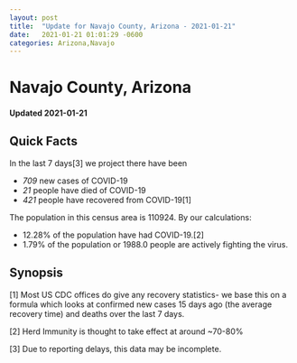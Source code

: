 ```yaml
---
layout: post
title:  "Update for Navajo County, Arizona - 2021-01-21"
date:   2021-01-21 01:01:29 -0600
categories: Arizona,Navajo
---
```


# Navajo County, Arizona
#### Updated 2021-01-21

## Quick Facts

In the last 7 days[3] we project there have been
- *709* new cases of COVID-19
- *21* people have died of COVID-19
- *421* people have recovered from COVID-19[1]

The population in this census area is 110924. By our calculations:
- 12.28% of the population have had COVID-19.[2]
- 1.79% of the population or 1988.0 people are actively fighting the virus.

## Synopsis




[1] Most US CDC offices do give any recovery statistics- we base this on a formula which looks at confirmed new cases
15 days ago (the average recovery time) and deaths over the last 7 days.

[2] Herd Immunity is thought to take effect at around ~70-80%

[3] Due to reporting delays, this data may be incomplete.
 
    
